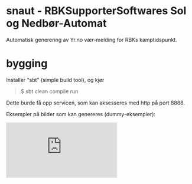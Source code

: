 # snaut - RBKSupporterSoftwares Sol og Nedbør-Automat

Automatisk generering av Yr.no vær-melding for RBKs kamptidspunkt.

# bygging

Installer "sbt" (simple build tool), og kjør

 > $ sbt clean compile run

Dette burde få opp servicen, som kan aksesseres med http på port 8888.

Eksempler på bilder som kan genereres (dummy-eksempler):

![Været på Lerkendal](http://larsjaas.no-ip.org/lerkendal.html)
